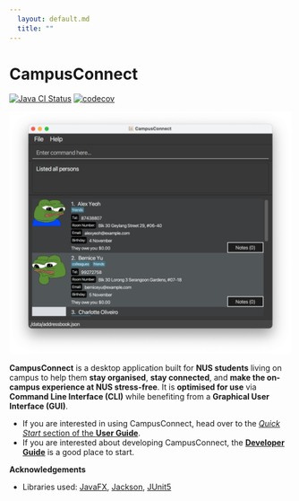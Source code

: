 ```yaml
---
  layout: default.md
  title: ""
---
```


# CampusConnect

[![Java CI Status](https://github.com/AY2324S1-CS2103T-T13-2/tp/workflows/Java%20CI/badge.svg)](https://github.com/AY2324S1-CS2103T-T13-2/tp/actions/workflows/gradle.yml)
[![codecov](https://codecov.io/gh/AY2324S1-CS2103T-T13-2/tp/graph/badge.svg?token=V0VMEEZQIF)](https://codecov.io/gh/AY2324S1-CS2103T-T13-2/tp)

![Ui](images/Ui.png)

**CampusConnect** is a desktop application built for **NUS students** living on campus to help them **stay organised**, **stay connected**, and **make the on-campus experience at NUS stress-free**. It is **optimised for use** via **Command Line Interface (CLI)** while benefiting from a **Graphical User Interface (GUI)**.

* If you are interested in using CampusConnect, head over to the [_Quick Start_ section of the **User Guide**](UserGuide.html#quick-start).
* If you are interested about developing CampusConnect, the [**Developer Guide**](DeveloperGuide.html) is a good place to start.


**Acknowledgements**

* Libraries used: [JavaFX](https://openjfx.io/), [Jackson](https://github.com/FasterXML/jackson), [JUnit5](https://github.com/junit-team/junit5)
